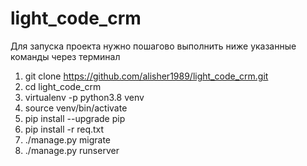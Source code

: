 # light_code_crm

Для запуска проекта нужно пошагово выполнить ниже указанные команды через терминал

1) git clone https://github.com/alisher1989/light_code_crm.git
2) cd light_code_crm
3) virtualenv -p python3.8 venv
4) source venv/bin/activate
5) pip install --upgrade pip
6) pip install -r req.txt
7) ./manage.py migrate
8) ./manage.py runserver
